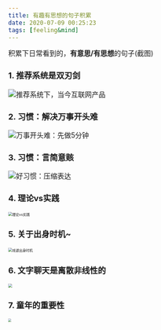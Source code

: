 ```yaml
---
title: 有趣有思想的句子积累
date: 2020-07-09 00:25:23
tags: [feeling&mind]
---
```




积累下日常看到的，**有意思/有思想**的句子(截图)



### 1. 推荐系统是双刃剑

![推荐系统下，当今互联网产品](https://tva1.sinaimg.cn/large/007S8ZIlgy1ggk13ffztdj310w03sq3k.jpg)

### 2. 习惯：解决万事开头难

![万事开头难：先做5分钟](https://tva1.sinaimg.cn/large/007S8ZIlgy1gglqrm9ladj310k0880v8.jpg)



### 3. 习惯：言简意赅

![好习惯：压缩表达](https://tva1.sinaimg.cn/large/007S8ZIlgy1gglqphbyucj311y07amym.jpg)



### 4. 理论vs实践

<img src="https://tva1.sinaimg.cn/large/007S8ZIlgy1ggzr92fnejj310y0hijwy.jpg" alt="理论vs实践" style="zoom:50%;" />

### 5. 关于出身时机~

<img src="https://tva1.sinaimg.cn/large/007S8ZIlgy1ghiqjayfzrj30ny0363yp.jpg" alt="戏谑出身时机" style="zoom:50%;" />



### 6. 文字聊天是离散非线性的

<img src="https://tva1.sinaimg.cn/large/007S8ZIlgy1gi25zo73thj30pg044js1.jpg" style="zoom:50%;" />

### 7. 童年的重要性

<img src="https://tva1.sinaimg.cn/large/007S8ZIlgy1gi25zy33oyj30lf07xgn3.jpg" style="zoom:40%;" />